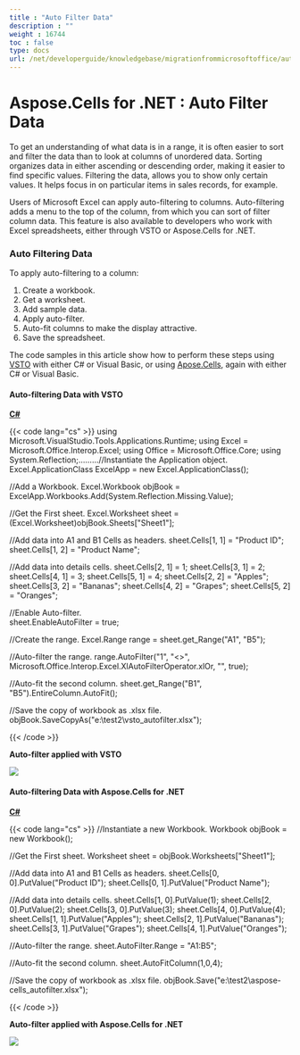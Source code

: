 ```yaml
---
title : "Auto Filter Data" 
description : "" 
weight : 16744 
toc : false
type: docs
url: /net/developerguide/knowledgebase/migrationfrommicrosoftoffice/auto+filter+data/
---
```


# Aspose.Cells for .NET : Auto Filter Data


To get an understanding of what data is in a range, it is often easier to sort and filter the data than to look at columns of unordered data. Sorting organizes data in either ascending or descending order, making it easier to find specific values. Filtering the data, allows you to show only certain values. It helps focus in on particular items in sales records, for example.

Users of Microsoft Excel can apply auto-filtering to columns. Auto-filtering adds a menu to the top of the column, from which you can sort of filter column data. This feature is also available to developers who work with Excel spreadsheets, either through VSTO or Aspose.Cells for .NET.

### Auto Filtering Data

To apply auto-filtering to a column:

1.  Create a workbook.
2.  Get a worksheet.
3.  Add sample data.
4.  Apply auto-filter.
5.  Auto-fit columns to make the display attractive.
6.  Save the spreadsheet.

The code samples in this article show how to perform these steps using [VSTO](https://docs2.aspose.com/cells/net/developerguide/knowledgebase/migrationfrommicrosoftoffice/auto+filter+data) with either C# or Visual Basic, or using [Apose.Cells](https://docs2.aspose.com/cells/net/developerguide/knowledgebase/migrationfrommicrosoftoffice/auto+filter+data), again with either C# or Visual Basic.

#### Auto-filtering Data with VSTO

**[C#](/pages/createpage.action?spaceKey=cellsnet&title=C&linkCreation=true&fromPageId=5017443)**

{{< code lang="cs" >}}
using Microsoft.VisualStudio.Tools.Applications.Runtime;
using Excel = Microsoft.Office.Interop.Excel;
using Office = Microsoft.Office.Core;
using System.Reflection;.........//Instantiate the Application object.
Excel.ApplicationClass ExcelApp = new Excel.ApplicationClass();
          
//Add a Workbook.
Excel.Workbook objBook = ExcelApp.Workbooks.Add(System.Reflection.Missing.Value);
            
//Get the First sheet.
Excel.Worksheet sheet = (Excel.Worksheet)objBook.Sheets["Sheet1"];
          
//Add data into A1 and B1 Cells as headers.
sheet.Cells[1, 1] = "Product ID";
sheet.Cells[1, 2] = "Product Name";

//Add data into details cells.
sheet.Cells[2, 1] = 1;
sheet.Cells[3, 1] = 2;
sheet.Cells[4, 1] = 3;
sheet.Cells[5, 1] = 4;
sheet.Cells[2, 2] = "Apples";
sheet.Cells[3, 2] = "Bananas";
sheet.Cells[4, 2] = "Grapes";
sheet.Cells[5, 2] = "Oranges";

//Enable Auto-filter.           
sheet.EnableAutoFilter = true;
            
//Create the range.
Excel.Range range = sheet.get_Range("A1", "B5");
            
//Auto-filter the range.
range.AutoFilter("1", "<>", Microsoft.Office.Interop.Excel.XlAutoFilterOperator.xlOr, "", true);

//Auto-fit the second column.
sheet.get_Range("B1", "B5").EntireColumn.AutoFit();
            
//Save the copy of workbook as .xlsx file.
objBook.SaveCopyAs("e:\\test2\\vsto_autofilter.xlsx");
 
{{< /code >}}

**Auto-filter applied with VSTO**  
  
![](https://docs2.aspose.com/cells/net/attachments/5017443/5112093.png)

#### Auto-filtering Data with Aspose.Cells for .NET

**[C#](/pages/createpage.action?spaceKey=cellsnet&title=C&linkCreation=true&fromPageId=5017443)**

{{< code lang="cs" >}}
//Instantiate a new Workbook.
Workbook objBook = new Workbook();
 
//Get the First sheet.
Worksheet sheet = objBook.Worksheets["Sheet1"];

//Add data into A1 and B1 Cells as headers.
sheet.Cells[0, 0].PutValue("Product ID");
sheet.Cells[0, 1].PutValue("Product Name");

//Add data into details cells.
sheet.Cells[1, 0].PutValue(1);
sheet.Cells[2, 0].PutValue(2);
sheet.Cells[3, 0].PutValue(3);
sheet.Cells[4, 0].PutValue(4);
sheet.Cells[1, 1].PutValue("Apples");
sheet.Cells[2, 1].PutValue("Bananas");
sheet.Cells[3, 1].PutValue("Grapes");
sheet.Cells[4, 1].PutValue("Oranges");

//Auto-filter the range.
sheet.AutoFilter.Range = "A1:B5";

//Auto-fit the second column.
sheet.AutoFitColumn(1,0,4);

//Save the copy of workbook as .xlsx file.
objBook.Save("e:\\test2\\aspose-cells_autofilter.xlsx");
 
{{< /code >}}

**Auto-filter applied with Aspose.Cells for .NET**  
  
![](https://docs2.aspose.com/cells/net/attachments/5017443/5112094.png)

